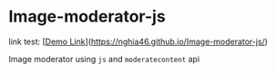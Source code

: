 # Image-moderator-js

link test: [[Demo Link](nghia46.github.io/Image-moderator-js/)](https://nghia46.github.io/Image-moderator-js/)

Image moderator using `js` and `moderatecontent` api
